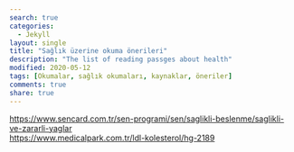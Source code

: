 ```yaml
---
search: true
categories: 
  - Jekyll
layout: single
title: "Sağlık üzerine okuma önerileri"
description: "The list of reading passges about health"
modified: 2020-05-12
tags: [Okumalar, sağlık okumaları, kaynaklar, öneriler]
comments: true
share: true
---
```


https://www.sencard.com.tr/sen-programi/sen/saglikli-beslenme/saglikli-ve-zararli-yaglar <br>
https://www.medicalpark.com.tr/ldl-kolesterol/hg-2189
